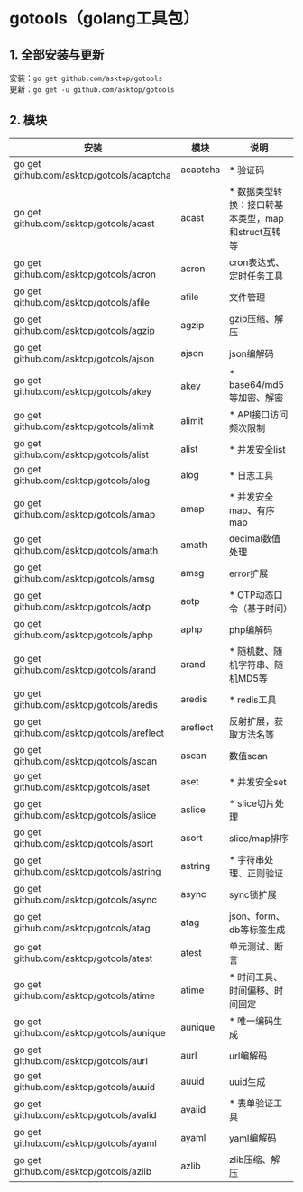 # gotools（golang工具包）

## 1. 全部安装与更新

安装：`go get github.com/asktop/gotools`  
更新：`go get -u github.com/asktop/gotools`

## 2. 模块
| 安装 | 模块 | 说明 |
| --- | --- | --- |
| go get github.com/asktop/gotools/acaptcha | acaptcha | * 验证码 |
| go get github.com/asktop/gotools/acast    | acast    | * 数据类型转换：接口转基本类型，map和struct互转等 |
| go get github.com/asktop/gotools/acron    | acron    | cron表达式、定时任务工具 |
| go get github.com/asktop/gotools/afile    | afile    | 文件管理 |
| go get github.com/asktop/gotools/agzip    | agzip    | gzip压缩、解压 |
| go get github.com/asktop/gotools/ajson    | ajson    | json编解码 |
| go get github.com/asktop/gotools/akey     | akey     | * base64/md5等加密、解密 |
| go get github.com/asktop/gotools/alimit   | alimit   | * API接口访问频次限制 |
| go get github.com/asktop/gotools/alist    | alist    | * 并发安全list |
| go get github.com/asktop/gotools/alog     | alog     | * 日志工具 |
| go get github.com/asktop/gotools/amap     | amap     | * 并发安全map、有序map |
| go get github.com/asktop/gotools/amath    | amath    | decimal数值处理 |
| go get github.com/asktop/gotools/amsg     | amsg     | error扩展 |
| go get github.com/asktop/gotools/aotp     | aotp     | * OTP动态口令（基于时间） |
| go get github.com/asktop/gotools/aphp     | aphp     | php编解码 |
| go get github.com/asktop/gotools/arand    | arand    | * 随机数、随机字符串、随机MD5等 |
| go get github.com/asktop/gotools/aredis   | aredis   | * redis工具 |
| go get github.com/asktop/gotools/areflect | areflect | 反射扩展，获取方法名等 |
| go get github.com/asktop/gotools/ascan    | ascan    | 数值scan |
| go get github.com/asktop/gotools/aset     | aset     | * 并发安全set |
| go get github.com/asktop/gotools/aslice   | aslice   | * slice切片处理 |
| go get github.com/asktop/gotools/asort    | asort    | slice/map排序 |
| go get github.com/asktop/gotools/astring  | astring  | * 字符串处理、正则验证 |
| go get github.com/asktop/gotools/async    | async    | sync锁扩展 |
| go get github.com/asktop/gotools/atag     | atag     | json、form、db等标签生成 |
| go get github.com/asktop/gotools/atest    | atest    | 单元测试、断言 |
| go get github.com/asktop/gotools/atime    | atime    | * 时间工具、时间偏移、时间固定 |
| go get github.com/asktop/gotools/aunique  | aunique  | * 唯一编码生成 |
| go get github.com/asktop/gotools/aurl     | aurl     | url编解码 |
| go get github.com/asktop/gotools/auuid    | auuid    | uuid生成 |
| go get github.com/asktop/gotools/avalid   | avalid   | * 表单验证工具 |
| go get github.com/asktop/gotools/ayaml    | ayaml    | yaml编解码 |
| go get github.com/asktop/gotools/azlib    | azlib    | zlib压缩、解压 |
